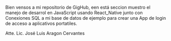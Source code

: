 Bien vensos a mi repositorio de GigHub, een está seccion muestro el manejo de desarrol en JavaScript usando React_Native junto con Conexiones SQL a mi base de datos de ejemplo para crear una App de login de acceso a aplicativos portatiles.

Atte. 
Lic. José Luis Aragon Cervantes
